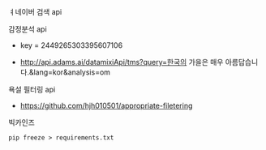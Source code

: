 ㅕ네이버 검색 api

감정분석 api

* key = 2449265303395607106

- http://api.adams.ai/datamixiApi/tms?query=한국의 가을은 매우 아름답습니다.&lang=kor&analysis=om

욕설 필터링 api

* https://github.com/hjh010501/appropriate-filetering

빅카인즈





```
pip freeze > requirements.txt
```